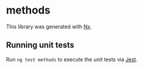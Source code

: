 # methods

This library was generated with [Nx](https://nx.dev).

## Running unit tests

Run `ng test methods` to execute the unit tests via [Jest](https://jestjs.io).
